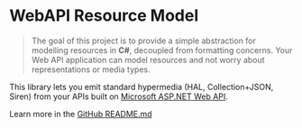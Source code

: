 # WebAPI Resource Model

> The goal of this project is to provide a simple abstraction for modelling resources in **C#**, decoupled from formatting concerns. Your Web API application can model resources and not worry about representations or media types.

<portfolio-repos name="PointW.WebApi.ResourceModel" github />

This library lets you emit standard hypermedia (HAL, Collection+JSON, Siren) from your APIs built on [Microsoft ASP.NET Web API](https://dotnet.microsoft.com/en-us/apps/aspnet/apis).

<centered-image src="/img/portfolio/resource-model.png" rounded />

Learn more in the [GitHub README.md](https://github.com/pointw-dev/PointW.WebApi.ResourceModel)
